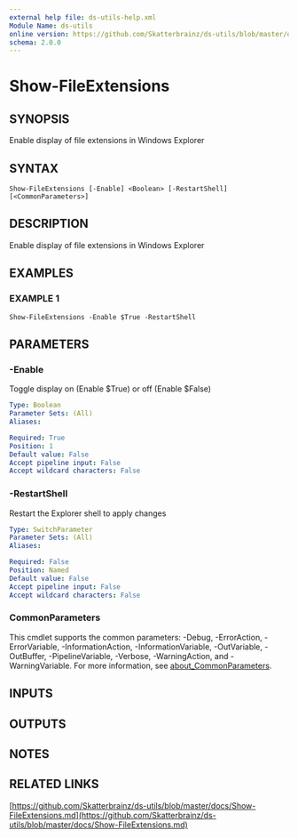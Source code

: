 ```yaml
---
external help file: ds-utils-help.xml
Module Name: ds-utils
online version: https://github.com/Skatterbrainz/ds-utils/blob/master/docs/Show-FileExtensions.md
schema: 2.0.0
---
```


# Show-FileExtensions

## SYNOPSIS
Enable display of file extensions in Windows Explorer

## SYNTAX

```
Show-FileExtensions [-Enable] <Boolean> [-RestartShell] [<CommonParameters>]
```

## DESCRIPTION
Enable display of file extensions in Windows Explorer

## EXAMPLES

### EXAMPLE 1
```
Show-FileExtensions -Enable $True -RestartShell
```

## PARAMETERS

### -Enable
Toggle display on (Enable $True) or off (Enable $False)

```yaml
Type: Boolean
Parameter Sets: (All)
Aliases:

Required: True
Position: 1
Default value: False
Accept pipeline input: False
Accept wildcard characters: False
```

### -RestartShell
Restart the Explorer shell to apply changes

```yaml
Type: SwitchParameter
Parameter Sets: (All)
Aliases:

Required: False
Position: Named
Default value: False
Accept pipeline input: False
Accept wildcard characters: False
```

### CommonParameters
This cmdlet supports the common parameters: -Debug, -ErrorAction, -ErrorVariable, -InformationAction, -InformationVariable, -OutVariable, -OutBuffer, -PipelineVariable, -Verbose, -WarningAction, and -WarningVariable. For more information, see [about_CommonParameters](http://go.microsoft.com/fwlink/?LinkID=113216).

## INPUTS

## OUTPUTS

## NOTES

## RELATED LINKS

[https://github.com/Skatterbrainz/ds-utils/blob/master/docs/Show-FileExtensions.md](https://github.com/Skatterbrainz/ds-utils/blob/master/docs/Show-FileExtensions.md)

